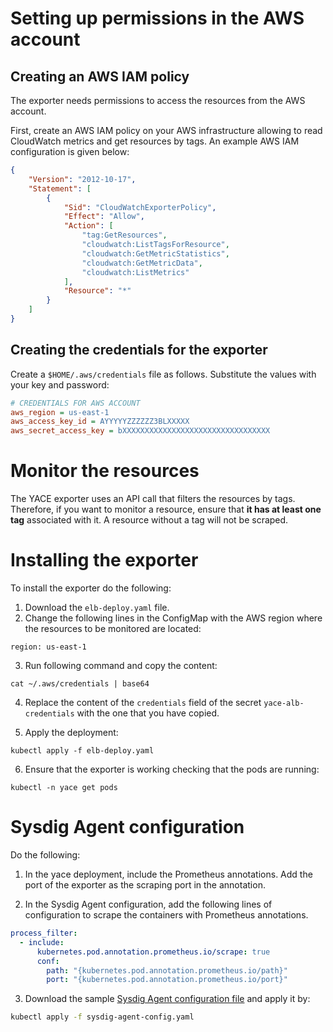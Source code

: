 # Setting up permissions in the AWS account
## Creating an AWS IAM policy
The exporter needs permissions to access the resources from the AWS account.

First, create an AWS IAM policy on your AWS infrastructure allowing to read CloudWatch metrics and get resources by tags.
An example AWS IAM configuration is given below:

```json
{
    "Version": "2012-10-17",
    "Statement": [
        {
            "Sid": "CloudWatchExporterPolicy",
            "Effect": "Allow",
            "Action": [
                "tag:GetResources",
                "cloudwatch:ListTagsForResource",
                "cloudwatch:GetMetricStatistics",
                "cloudwatch:GetMetricData",
                "cloudwatch:ListMetrics"
            ],
            "Resource": "*"
        }
    ]
}
```

## Creating the credentials for the exporter
Create a `$HOME/.aws/credentials` file as follows. Substitute the values with your key and password:

```ini
# CREDENTIALS FOR AWS ACCOUNT
aws_region = us-east-1
aws_access_key_id = AYYYYYZZZZZZ3BLXXXXX
aws_secret_access_key = bXXXXXXXXXXXXXXXXXXXXXXXXXXXXXXXXX
```

# Monitor the resources
The YACE exporter uses an API call that filters the resources by tags.
Therefore, if you want to monitor a resource, ensure that **it has at least one tag** associated with it. A resource without a tag will not be scraped.

# Installing the exporter
To install the exporter do the following:

1. Download the `elb-deploy.yaml` file.
2. Change the following lines in the ConfigMap with the AWS region where the resources to be monitored are located:
```
region: us-east-1
```
3. Run following command and copy the content:
```
cat ~/.aws/credentials | base64
```
4. Replace the content of the `credentials` field of the secret `yace-alb-credentials` with the one that you have copied.

5. Apply the deployment:
```
kubectl apply -f elb-deploy.yaml
```
6. Ensure that the exporter is working checking that the pods are running:
```
kubectl -n yace get pods
```

# Sysdig Agent configuration

Do the following:

1. In the yace deployment, include the Prometheus annotations. Add the port of the exporter as the scraping port in the annotation.    

2. In the Sysdig Agent configuration, add the following lines of configuration to scrape the containers with Prometheus annotations.
```yaml
process_filter:
  - include:
      kubernetes.pod.annotation.prometheus.io/scrape: true
      conf:
        path: "{kubernetes.pod.annotation.prometheus.io/path}"
        port: "{kubernetes.pod.annotation.prometheus.io/port}"
```

3. Download the sample [Sysdig Agent configuration file](include/sysdig-agent-config.yaml) and apply it by:
```bash
kubectl apply -f sysdig-agent-config.yaml
```
